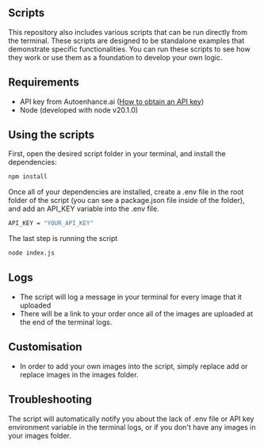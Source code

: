 ## Scripts

This repository also includes various scripts that can be run directly from the terminal. These scripts are designed to be standalone examples that demonstrate specific functionalities. You can run these scripts to see how they work or use them as a foundation to develop your own logic.

## Requirements

-   API key from Autoenhance.ai ([How to obtain an API key](https://autoenhance-ai.gitbook.io/autoenhance.ai-v2/getting-started/obtaining-an-api-key))
-   Node (developed with node v20.1.0)

## Using the scripts

First, open the desired script folder in your terminal, and install the dependencies:

```bash
npm install
```

Once all of your dependencies are installed, create a .env file in the root folder of the script (you can see a package.json file inside of the folder),
and add an API_KEY variable into the .env file.

```bash
API_KEY = "YOUR_API_KEY"
```

The last step is running the script

```bash
node index.js
```

## Logs

-   The script will log a message in your terminal for every image that it uploaded
-   There will be a link to your order once all of the images are uploaded at the end of the terminal logs.

## Customisation

-   In order to add your own images into the script, simply replace add or replace images in the images folder.

## Troubleshooting

The script will automatically notify you about the lack of .env file or API key environment variable in the terminal logs, or if you don't have any images in your images folder.
